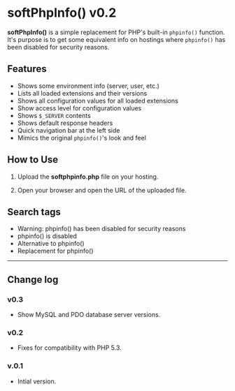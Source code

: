 # softPhpInfo() v0.2

**softPhpInfo()** is a simple replacement for PHP's built-in `phpinfo()` function. It's purpose is to get some equivalent info on hostings where `phpinfo()` has been disabled for security reasons.

## Features

* Shows some environment info (server, user, etc.)
* Lists all loaded extensions and their versions
* Shows all configuration values for all loaded extensions
* Show access level for configuration values
* Shows `$_SERVER` contents
* Shows default response headers
* Quick navigation bar at the left side
* Mimics the original `phpinfo()`'s look and feel

## How to Use

1. Upload the **softphpinfo.php** file on your hosting.

2. Open your browser and open the URL of the uploaded file.

## Search tags

* Warning: phpinfo() has been disabled for security reasons
* phpinfo() is disabled
* Alternative to phpinfo()
* Replacement for phpinfo()

---

## Change log

### v0.3

 * Show MySQL and PDO database server versions.

### v0.2

 * Fixes for compatibility with PHP 5.3.

### v.0.1

 * Intial version.
